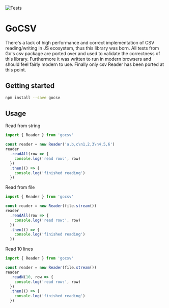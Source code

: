 ![Tests](https://github.com/pckhoi/gocsv/workflows/Tests/badge.svg)

# GoCSV

There's a lack of high performance and correct implementation of CSV reading/writing in JS ecosystem, thus this library was born. All tests from Go's csv package are ported over and used to validate the correctness of this library. Furthermore it was written to run in modern browsers and should feel fairly modern to use. Finally only csv Reader has been ported at this point.

## Getting started

```bash
npm install --save gocsv
```

## Usage

Read from string

```javascript
import { Reader } from 'gocsv'

const reader = new Reader('a,b,c\n1,2,3\n4,5,6')
reader
  .readAll(row => {
    console.log('read row:', row)
  })
  .then(() => {
    console.log('finished reading')
  })
```

Read from file

```javascript
import { Reader } from 'gocsv'

const reader = new Reader(file.stream())
reader
  .readAll(row => {
    console.log('read row:', row)
  })
  .then(() => {
    console.log('finished reading')
  })
```

Read 10 lines

```javascript
import { Reader } from 'gocsv'

const reader = new Reader(file.stream())
reader
  .readN(10, row => {
    console.log('read row:', row)
  })
  .then(() => {
    console.log('finished reading')
  })
```
